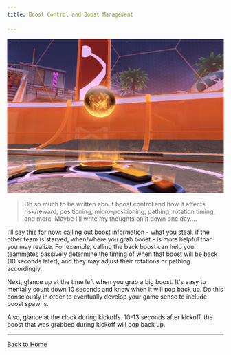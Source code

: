 ```yaml
---
title: Boost Control and Boost Management

---
```


![Corner Boost Pill](images/boostCloseUp.jpg)

> Oh so much to be written about boost control and how it affects risk/reward, positioning, micro-positioning, pathing, rotation timing, and more. Maybe I’ll write my thoughts on it down one day.... 

I’ll say this for now: calling out boost information - what you steal, if the other team is starved, when/where you grab boost - is more helpful than you may realize. For example, calling the back boost can help your teammates passively determine the timing of when that boost will be back (10 seconds later), and they may adjust their rotations or pathing accordingly.

Next, glance up at the time left when you grab a big boost. It's easy to mentally count down 10 seconds and know when it will pop back up. Do this consciously in order to eventually develop your game sense to include boost spawns.

Also, glance at the clock during kickoffs. 10-13 seconds after kickoff, the boost that was grabbed during kickoff will pop back up. 

---

[Back to Home](index.md) 

